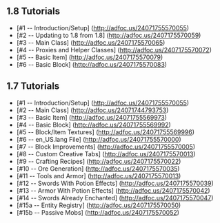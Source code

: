 1.8 Tutorials
---
* [#1 -- Introduction/Setup] (http://adfoc.us/24071755570055)
* [#2 -- Updating to 1.8 from 1.8] (http://adfoc.us/2407175570059)
* [#3 -- Main Class] (http://adfoc.us/2407175570065)
* [#4 -- Proxies and Helper Classes] (http://adfoc.us/2407175570072)
* [#5 -- Basic Item] (http://adfoc.us/2407175570079)
* [#6 -- Basic Block] (http://adfoc.us/2407175570083)

1.7 Tutorials
---
* [#1 -- Introduction/Setup] (http://adfoc.us/24071755570055)
* [#2 -- Main Class] (http://adfoc.us/24071744793753)
* [#3 -- Basic Item] (http://adfoc.us/24071755569973)
* [#4 -- Basic Block] (http://adfoc.us/24071755569992)
* [#5 -- Block/Item Textures] (http://adfoc.us/24071755569996)
* [#6 -- en_US.lang File] (http://adfoc.us/24071755570000)
* [#7 -- Block Improvements] (http://adfoc.us/24071755570005)
* [#8 -- Custom Creative Tabs] (http://adfoc.us/2407175570013)
* [#9 -- Crafting Recipes] (http://adfoc.us/2407175570022)
* [#10 -- Ore Generation] (http://adfoc.us/2407175570035)
* [#11 -- Tools and Armor] (http://adfoc.us/2407175570013)
* [#12 -- Swords With Potion Effects] (http://adfoc.us/2407175570039)
* [#13 -- Armor With Potion Effects] (http://adfoc.us/2407175570042)
* [#14 -- Swords Already Enchanted] (http://adfoc.us/2407175570047)
* [#15a -- Entity Registry] (http://adfoc.us/2407175570050)
* [#15b -- Passive Mobs] (http://adfoc.us/2407175570052)
